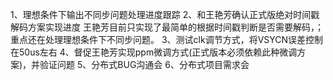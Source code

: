 1、理想条件下输出不同步问题处理进度跟踪
2、和王艳芳确认正式版绝对时间戳解码方案实现进度
    王艳芳目前只实现了最简单的根据时间戳判断是否需要解码，；重点还在处理理想条件下不同步问题。
3、测试clk调节方式，将VSYCN误差控制在50us左右
4、督促王艳芳实现ppm微调方式(正式版本必须依赖此种微调方案)，并验证问题
5、分布式BUG沟通会
6、分布式项目需求会